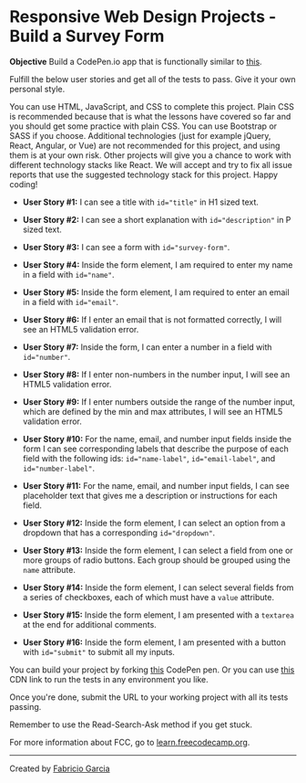 # Responsive Web Design Projects - Build a Survey Form

**Objective** Build a CodePen.io app that is functionally similar to [this](https://codepen.io/freeCodeCamp/full/VPaoNP).

Fulfill the below user stories and get all of the tests to pass. Give it your own personal style.

You can use HTML, JavaScript, and CSS to complete this project. Plain CSS is recommended because that is what the lessons have covered so far and you should get some practice with plain CSS. You can use Bootstrap or SASS if you choose. Additional technologies (just for example jQuery, React, Angular, or Vue) are not recommended for this project, and using them is at your own risk. Other projects will give you a chance to work with different technology stacks like React. We will accept and try to fix all issue reports that use the suggested technology stack for this project. Happy coding!

* **User Story #1:** I can see a title with `id="title"` in H1 sized text.

* **User Story #2:** I can see a short explanation with `id="description"` in P sized text.

* **User Story #3:** I can see a form with `id="survey-form"`.

* **User Story #4:** Inside the form element, I am required to enter my name in a field with `id="name"`.

* **User Story #5:** Inside the form element, I am required to enter an email in a field with `id="email"`.

* **User Story #6:** If I enter an email that is not formatted correctly, I will see an HTML5 validation error.

* **User Story #7:** Inside the form, I can enter a number in a field with `id="number"`.

* **User Story #8:** If I enter non-numbers in the number input, I will see an HTML5 validation error.

* **User Story #9:** If I enter numbers outside the range of the number input, which are defined by the min and max attributes, I will see an HTML5 validation error.

* **User Story #10:** For the name, email, and number input fields inside the form I can see corresponding labels that describe the purpose of each field with the following ids: `id="name-label"`, `id="email-label"`, and `id="number-label"`.

* **User Story #11:** For the name, email, and number input fields, I can see placeholder text that gives me a description or instructions for each field.

* **User Story #12:** Inside the form element, I can select an option from a dropdown that has a corresponding `id="dropdown"`.

* **User Story #13:** Inside the form element, I can select a field from one or more groups of radio buttons. Each group should be grouped using the `name` attribute.

* **User Story #14:** Inside the form element, I can select several fields from a series of checkboxes, each of which must have a `value` attribute.

* **User Story #15:** Inside the form element, I am presented with a `textarea` at the end for additional comments.

* **User Story #16:** Inside the form element, I am presented with a button with `id="submit"` to submit all my inputs.

You can build your project by forking [this](https://codepen.io/freeCodeCamp/full/zNBOYG) CodePen pen. Or you can use [this](https://cdn.freecodecamp.org/testable-projects-fcc/v1/bundle.js) CDN link to run the tests in any environment you like.

Once you're done, submit the URL to your working project with all its tests passing.

Remember to use the Read-Search-Ask method if you get stuck.

For more information about FCC, go to [learn.freecodecamp.org](https://learn.freecodecamp.org/).

___
Created by [Fabricio Garcia](https://github.com/fabricI0)